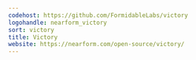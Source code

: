 ```yaml
---
codehost: https://github.com/FormidableLabs/victory
logohandle: nearform_victory
sort: victory
title: Victory
website: https://nearform.com/open-source/victory/
---
```

